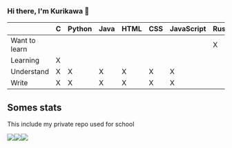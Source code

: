 ### Hi there, I'm Kurikawa 👋

|               	| C 	| Python 	| Java 	| HTML 	| CSS 	| JavaScript 	| Rust 	|
|---------------	|---	|--------	|------	|------	|-----	|------------	|------	|
| Want to learn 	|   	|        	|      	|      	|     	|            	| X    	|
| Learning      	| X 	|        	|      	|      	|     	|            	|      	|
| Understand    	| X 	| X      	| X    	| X    	| X   	| X          	|      	|
| Write         	| X 	| X      	| X    	| X    	| X   	| X          	|      	|

## Somes stats

This include my private repo used for school

<table>
  <tr><img src="https://api.githubtrends.io/user/svg/kurikawatt/langs?time_range=one_month&include_private=True&theme=bright_lights" /></tr>
  <tr><img src="https://api.githubtrends.io/user/svg/kurikawatt/langs?time_range=three_months&include_private=True&theme=bright_lights"/></tr>
  <tr><img src="https://api.githubtrends.io/user/svg/kurikawatt/langs?time_range=one_year&include_private=True&theme=bright_lights"/></tr>
</table>
